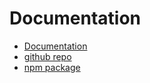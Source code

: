 # Documentation 
  - [Documentation](https://rogithub.github.io/valiko/docs/index.html)
  - [github repo](https://github.com/rogithub/valiko)
  - [npm package](https://www.npmjs.com/package/valiko)
